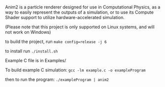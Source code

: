 Anim2 is a particle renderer designed for use in Computational Physics, as a way to easily represent the outputs of a simulation, or to use its Compute Shader support to utilize hardware-accelerated simulation.

(Please note that this project is only supported on Linux systems, and will not work on Windows)

to build the project, run `make config=release -j 6`

to install run `./install.sh`

Example C file is in Examples/

To build example C simulation:
    `gcc -lm example.c -o exampleProgram`
    
then to run the program:
    `./exampleProgram | anim2`
